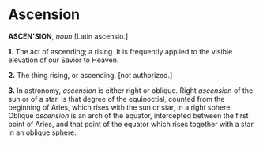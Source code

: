 # Ascension

**ASCEN'SION**, _noun_ \[Latin ascensio.\]

**1.** The act of ascending; a rising. It is frequently applied to the visible elevation of our Savior to Heaven.

**2.** The thing rising, or ascending. \[not authorized.\]

**3.** In astronomy, _ascension_ is either right or oblique. Right _ascension_ of the sun or of a star, is that degree of the equinoctial, counted from the beginning of Aries, which rises with the sun or star, in a right sphere. Oblique _ascension_ is an arch of the equator, intercepted between the first point of Aries, and that point of the equator which rises together with a star, in an oblique sphere.